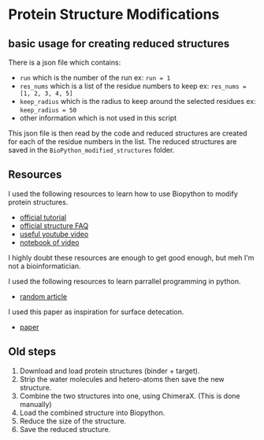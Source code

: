 # Protein Structure Modifications


## basic usage for creating reduced structures
There is a json file which contains:
- `run` which is the number of the run ex: `run = 1`
- `res_nums` which is a list of the residue numbers to keep ex: `res_nums = [1, 2, 3, 4, 5]`
- `keep_radius` which is the radius to keep around the selected residues ex: `keep_radius = 50`
- other information which is not used in this script

This json file is then read by the code and reduced structures are created for each of the residue numbers in the list.
The reduced structures are saved in the `BioPython_modified_structures` folder.

## Resources
I used the following resources to learn how to use Biopython to modify protein structures.
- [official tutorial](http://biopython.org/DIST/docs/tutorial/Tutorial.pdf)
- [official structure FAQ](https://biopython.org/wiki/The_Biopython_Structural_Bioinformatics_FAQ)
- [useful youtube video](https://www.youtube.com/watch?v=mL8NPpRxgJA)
- [notebook of video](https://nbviewer.org/github/cgoliver/Notebooks/blob/master/COMP_364/L27/L27.ipynb)

I highly doubt these resources are enough to get good enough, but meh I'm not a bioinformatician.

I used the following resources to learn parrallel programming in python.
- [random article](https://www.machinelearningplus.com/python/parallel-processing-python/?expand_article=1)

I used this paper as inspiration for surface detecation.
- [paper](https://www.ncbi.nlm.nih.gov/pmc/articles/PMC2712621/)

## Old steps
1. Download and load protein structures (binder + target).
2. Strip the water molecules and hetero-atoms then save the new structure.
3. Combine the two structures into one, using ChimeraX. (This is done manually)
4. Load the combined structure into Biopython.
5. Reduce the size of the structure.
6. Save the reduced structure.